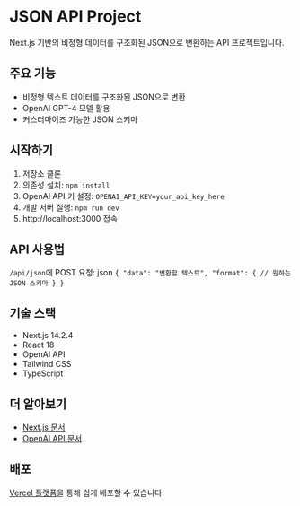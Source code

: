 # JSON API Project

Next.js 기반의 비정형 데이터를 구조화된 JSON으로 변환하는 API 프로젝트입니다.

## 주요 기능

- 비정형 텍스트 데이터를 구조화된 JSON으로 변환
- OpenAI GPT-4 모델 활용
- 커스터마이즈 가능한 JSON 스키마

## 시작하기

1. 저장소 클론
2. 의존성 설치: `npm install`
3. OpenAI API 키 설정: `OPENAI_API_KEY=your_api_key_here`
4. 개발 서버 실행: `npm run dev`
5. http://localhost:3000 접속

## API 사용법

`/api/json`에 POST 요청:
json
`
{
"data": "변환할 텍스트",
"format": {
// 원하는 JSON 스키마
}
}
`
## 기술 스택

- Next.js 14.2.4
- React 18
- OpenAI API
- Tailwind CSS
- TypeScript

## 더 알아보기

- [Next.js 문서](https://nextjs.org/docs)
- [OpenAI API 문서](https://platform.openai.com/docs/api-reference)

## 배포

[Vercel 플랫폼](https://vercel.com/new)을 통해 쉽게 배포할 수 있습니다.
